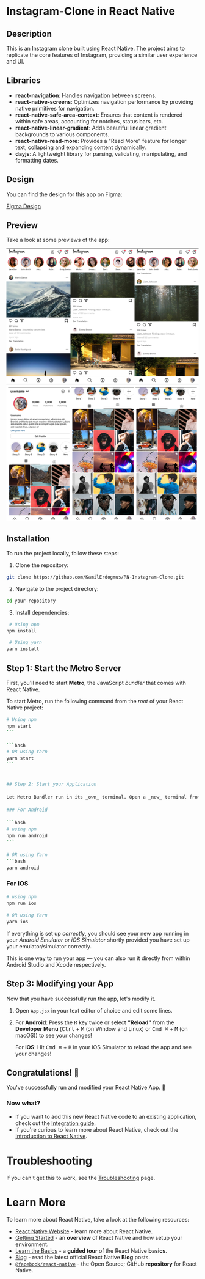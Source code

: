 # Instagram-Clone in React Native

## Description

This is an Instagram clone built using React Native. The project aims to replicate the core features of Instagram, providing a similar user experience and UI.

## Libraries

- **react-navigation**: Handles navigation between screens.
- **react-native-screens**: Optimizes navigation performance by providing native primitives for navigation.
- **react-native-safe-area-context**: Ensures that content is rendered within safe areas, accounting for notches, status bars, etc.
- **react-native-linear-gradient**: Adds beautiful linear gradient backgrounds to various components.
- **react-native-read-more**: Provides a "Read More" feature for longer text, collapsing and expanding content dynamically.
- **dayjs**: A lightweight library for parsing, validating, manipulating, and formatting dates.

## Design

You can find the design for this app on Figma:

[Figma Design](<https://www.figma.com/design/R1nWjKlB6mdpDrvDa0lPXi/Instagram-UI-Kit-(Community)?node-id=279-583&t=Z3WL3SUPp4KK7qOK-0>)

## Preview

Take a look at some previews of the app:

![Preview 1](./assets/Previews/Preview-1.jpg)
![Preview 2](./assets/Previews/Preview-2.jpg)

## Installation

To run the project locally, follow these steps:

1. Clone the repository:

```bash
git clone https://github.com/KamilErdogmus/RN-Instagram-Clone.git
```

2. Navigate to the project directory:

```bash
cd your-repository
```

3. Install dependencies:

```bash
 # Using npm
npm install
```

```bash
 # Using yarn
yarn install
```

## Step 1: Start the Metro Server

First, you'll need to start **Metro**, the JavaScript _bundler_ that comes with React Native.

To start Metro, run the following command from the _root_ of your React Native project:

````bash
# Using npm
npm start
```

```bash
# OR using Yarn
yarn start
```


## Step 2: Start your Application

Let Metro Bundler run in its _own_ terminal. Open a _new_ terminal from the _root_ of your React Native project. Run the following command to start your _Android_ or _iOS_ app:

### For Android

```bash
# using npm
npm run android
```

# OR using Yarn
```bash
yarn android
````

### For iOS

```bash
# using npm
npm run ios
```

```bash
# OR using Yarn
yarn ios
```

If everything is set up _correctly_, you should see your new app running in your _Android Emulator_ or _iOS Simulator_ shortly provided you have set up your emulator/simulator correctly.

This is one way to run your app — you can also run it directly from within Android Studio and Xcode respectively.

## Step 3: Modifying your App

Now that you have successfully run the app, let's modify it.

1. Open `App.jsx` in your text editor of choice and edit some lines.
2. For **Android**: Press the <kbd>R</kbd> key twice or select **"Reload"** from the **Developer Menu** (<kbd>Ctrl</kbd> + <kbd>M</kbd> (on Window and Linux) or <kbd>Cmd ⌘</kbd> + <kbd>M</kbd> (on macOS)) to see your changes!

   For **iOS**: Hit <kbd>Cmd ⌘</kbd> + <kbd>R</kbd> in your iOS Simulator to reload the app and see your changes!

## Congratulations! :tada:

You've successfully run and modified your React Native App. :partying_face:

### Now what?

- If you want to add this new React Native code to an existing application, check out the [Integration guide](https://reactnative.dev/docs/integration-with-existing-apps).
- If you're curious to learn more about React Native, check out the [Introduction to React Native](https://reactnative.dev/docs/getting-started).

# Troubleshooting

If you can't get this to work, see the [Troubleshooting](https://reactnative.dev/docs/troubleshooting) page.

# Learn More

To learn more about React Native, take a look at the following resources:

- [React Native Website](https://reactnative.dev) - learn more about React Native.
- [Getting Started](https://reactnative.dev/docs/environment-setup) - an **overview** of React Native and how setup your environment.
- [Learn the Basics](https://reactnative.dev/docs/getting-started) - a **guided tour** of the React Native **basics**.
- [Blog](https://reactnative.dev/blog) - read the latest official React Native **Blog** posts.
- [`@facebook/react-native`](https://github.com/facebook/react-native) - the Open Source; GitHub **repository** for React Native.
